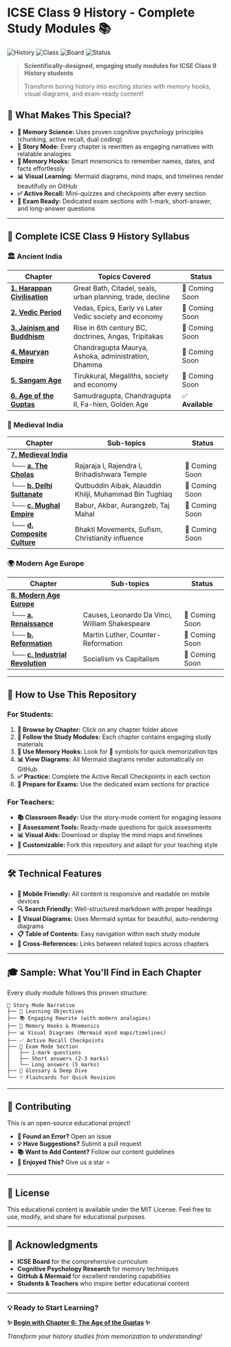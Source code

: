 # ICSE Class 9 History - Complete Study Modules 📚

![History](https://img.shields.io/badge/Subject-History-blue)
![Class](https://img.shields.io/badge/Class-9th-green)
![Board](https://img.shields.io/badge/Board-ICSE-orange)
![Status](https://img.shields.io/badge/Status-In%20Progress-yellow)

> **Scientifically-designed, engaging study modules for ICSE Class 9 History students**
> 
> Transform boring history into exciting stories with memory hooks, visual diagrams, and exam-ready content!

## 🎯 What Makes This Special?

- **🧠 Memory Science:** Uses proven cognitive psychology principles (chunking, active recall, dual coding)
- **📖 Story Mode:** Every chapter is rewritten as engaging narratives with relatable analogies
- **🔑 Memory Hooks:** Smart mnemonics to remember names, dates, and facts effortlessly
- **📊 Visual Learning:** Mermaid diagrams, mind maps, and timelines render beautifully on GitHub
- **✅ Active Recall:** Mini-quizzes and checkpoints after every section
- **📝 Exam Ready:** Dedicated exam sections with 1-mark, short-answer, and long-answer questions

---

## 📑 Complete ICSE Class 9 History Syllabus

### 🏛️ **Ancient India**

| Chapter | Topics Covered | Status |
|---------|---------------|--------|
| **[1. Harappan Civilisation](./1.harappan-civilisation/)** | Great Bath, Citadel, seals, urban planning, trade, decline | 🔄 Coming Soon |
| **[2. Vedic Period](./2.vedic-period/)** | Vedas, Epics, Early vs Later Vedic society and economy | 🔄 Coming Soon |
| **[3. Jainism and Buddhism](./3.jainism-and-buddhism/)** | Rise in 6th century BC, doctrines, Angas, Tripitakas | 🔄 Coming Soon |
| **[4. Mauryan Empire](./4.mauryan-empire/)** | Chandragupta Maurya, Ashoka, administration, Dhamma | 🔄 Coming Soon |
| **[5. Sangam Age](./5.sangam-age/)** | Tirukkural, Megaliths, society and economy | 🔄 Coming Soon |
| **[6. Age of the Guptas](./6.guptas-age/)** | Samudragupta, Chandragupta II, Fa-hien, Golden Age | ✅ **Available** |

### 🏰 **Medieval India**

| Chapter | Sub-topics | Status |
|---------|------------|--------|
| **[7. Medieval India](./7.medieval-india/)** | | |
| └── **[a. The Cholas](./7.medieval-india/a.cholas/)** | Rajaraja I, Rajendra I, Brihadishwara Temple | 🔄 Coming Soon |
| └── **[b. Delhi Sultanate](./7.medieval-india/b.delhi-sultanate/)** | Qutbuddin Aibak, Alauddin Khilji, Muhammad Bin Tughlaq | 🔄 Coming Soon |
| └── **[c. Mughal Empire](./7.medieval-india/c.mughal-empire/)** | Babur, Akbar, Aurangzeb, Taj Mahal | 🔄 Coming Soon |
| └── **[d. Composite Culture](./7.medieval-india/d.composite-culture/)** | Bhakti Movements, Sufism, Christianity influence | 🔄 Coming Soon |

### 🌍 **Modern Age Europe**

| Chapter | Sub-topics | Status |
|---------|------------|--------|
| **[8. Modern Age Europe](./8.modern-age-europe/)** | | |
| └── **[a. Renaissance](./8.modern-age-europe/a.renaissance/)** | Causes, Leonardo Da Vinci, William Shakespeare | 🔄 Coming Soon |
| └── **[b. Reformation](./8.modern-age-europe/b.reformation/)** | Martin Luther, Counter-Reformation | 🔄 Coming Soon |
| └── **[c. Industrial Revolution](./8.modern-age-europe/c.industrial-revolution/)** | Socialism vs Capitalism | 🔄 Coming Soon |

---

## 🚀 How to Use This Repository

### For Students:
1. **📖 Browse by Chapter:** Click on any chapter folder above
2. **🎯 Follow the Study Modules:** Each chapter contains engaging study materials
3. **🧠 Use Memory Hooks:** Look for 🔑 symbols for quick memorization tips
4. **📊 View Diagrams:** All Mermaid diagrams render automatically on GitHub
5. **✅ Practice:** Complete the Active Recall Checkpoints in each section
6. **📝 Prepare for Exams:** Use the dedicated exam sections for practice

### For Teachers:
- **📚 Classroom Ready:** Use the story-mode content for engaging lessons
- **🎯 Assessment Tools:** Ready-made questions for quick assessments
- **📊 Visual Aids:** Download or display the mind maps and timelines
- **🔄 Customizable:** Fork this repository and adapt for your teaching style

---

## 🛠️ Technical Features

- **📱 Mobile Friendly:** All content is responsive and readable on mobile devices
- **🔍 Search Friendly:** Well-structured markdown with proper headings
- **🎨 Visual Diagrams:** Uses Mermaid syntax for beautiful, auto-rendering diagrams
- **📋 Table of Contents:** Easy navigation within each study module
- **🔗 Cross-References:** Links between related topics across chapters

---

## 🎓 Sample: What You'll Find in Each Chapter

Every study module follows this proven structure:

```
📖 Story Mode Narrative
├── 🎯 Learning Objectives
├── 📚 Engaging Rewrite (with modern analogies)
├── 🔑 Memory Hooks & Mnemonics
├── 📊 Visual Diagrams (Mermaid mind maps/timelines)
├── ✅ Active Recall Checkpoints
├── 📝 Exam Mode Section
│   ├── 1-mark questions
│   ├── Short answers (2-3 marks)
│   └── Long answers (5 marks)
├── 📖 Glossary & Deep Dive
└── 🃏 Flashcards for Quick Revision
```

---

## 🤝 Contributing

This is an open-source educational project! 

- **🐛 Found an Error?** Open an issue
- **💡 Have Suggestions?** Submit a pull request
- **📚 Want to Add Content?** Follow our content guidelines
- **🌟 Enjoyed This?** Give us a star ⭐

---

## 📄 License

This educational content is available under the MIT License. Feel free to use, modify, and share for educational purposes.

---

## 🙏 Acknowledgments

- **ICSE Board** for the comprehensive curriculum
- **Cognitive Psychology Research** for memory techniques
- **GitHub & Mermaid** for excellent rendering capabilities
- **Students & Teachers** who inspire better educational content

---

### 💡 **Ready to Start Learning?**

**✨ [Begin with Chapter 6: The Age of the Guptas](./6.guptas-age/) ✨**

*Transform your history studies from memorization to understanding!*